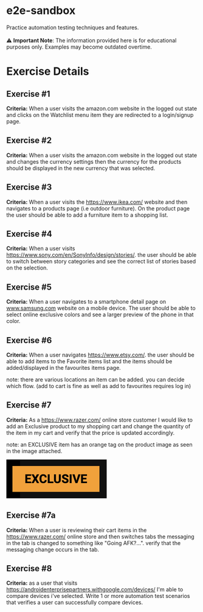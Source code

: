# e2e-sandbox
Practice automation testing techniques and features.
\
\
:warning: **Important Note**: The information provided here is for educational purposes only. Examples may become outdated overtime.

# Exercise Details

## Exercise #1
 **Criteria:** When a user visits the amazon.com website in the logged out state 
 and clicks on the Watchlist menu item they are redirected to a login/signup page.

 ## Exercise #2
 **Criteria:** When a user visits the amazon.com website in the logged out state and changes the currency settings then the currency for the products should be displayed in the new currency that was selected.

## Exercise #3
 **Criteria:** When a user visits the https://www.ikea.com/ website and then navigates to a products page (i.e outdoor furniture). On the product page the user should be able to add a furniture item to a shopping list.

## Exercise #4
 **Criteria:** When a user visits https://www.sony.com/en/SonyInfo/design/stories/. the user should be able to switch between story categories and see the correct list of stories based on the selection.

 ## Exercise #5
 **Criteria:** When a user navigates to a smartphone detail page on www.samsung.com website on a mobile device. The user should be able to select online exclusive colors and see a larger preview of the phone in that color.

## Exercise #6 
**Criteria:** When a user navigates https://www.etsy.com/. the user should be able to add items to the Favorite items list
and the items should be added/displayed in the favourites items page. 

note:  there are various locations an item can be added. you can decide which flow. (add to cart is fine as well as add to favourites requires log in)

## Exercise #7
**Criteria:** As a https://www.razer.com/ online store customer I would like to add an Exclusive product to my shopping cart and change the quantity of the item in my cart and verify that the price is updated accordingly.

note: an EXCLUSIVE item has an orange tag on the product image as seen in the image attached.

![Alt image of label for EXCLUSIVE product](assets/Screenshot%202023-07-24%20at%2011.07.28%20AM.png)


## Exercise #7a
**Criteria:** When a user is reviewing their cart items in the https://www.razer.com/ online store and then switches tabs the messaging in the tab is changed to something like  "Going AFK?...". verify that the messaging change occurs in the tab.

## Exercise #8
**Criteria:** as a user that visits https://androidenterprisepartners.withgoogle.com/devices/ I'm able to compare devices i've selected. Write 1 or more automation test scenarios that verifies a user can successfully compare devices.
